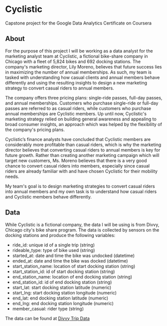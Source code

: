 # Cyclistic
Capstone project for the Google Data Analytics Certificate on Coursera

## About
For the purpose of this project I will be working as a data analyst for the marketing analyst team at Cyclistic, a fictional bike-share company in Chicago with a fleet of 5,824 bikes and 692 docking stations. The company's marketing director, Lily Moreno, believes that future success lies in maximizing the number of annual memberships. As such, my team is tasked with understanding how casual clients and annual members behave differently and using the resulting insights to design a new marketing strategy to convert casual riders to annual members.

The company offers three pricing plans: single-ride passes, full-day passes, and annual memberships. Customers who purchase single-ride or full-day passes are referred to as casual riders, while customers who purchase annual memberships are Cyclistic members. Up until now, Cyclistic's marketing strategy relied on building general awareness and appealing to broad consumer insights, an approach which was helped by the flexibility of the company's pricing plans.

Cyclistic’s finance analysts have concluded that Cyclistic members are considerably more profitable than casual riders, which is why the marketing director believes that converting casual riders to annual members is key for future growth. Rather than creating another marketing campaign which will target new customers, Ms. Moreno believes that there is a very good chance to convert casual riders into members, especially since casual riders are already familiar with and have chosen Cyclistic for their mobility needs.

My team's goal is to design marketing strategies to convert casual riders into annual members and my own task is to understand how casual riders and Cyclistic members behave differently.

## Data
While Cyclistic is a fictional company, the data I will be using is from Divvy, Chicago city's bike share program. The data is collected by sensors on the docking stations and produce the following variables:

* ride_id: unique id of a single trip (string)
* rideable_type: type of bike used (string)
* started_at: date and time the bike was undocked (datetime)
* ended_at: date and time the bike was docked (datetime)
* start_station_name: location of start docking station (string)
* start_station_id: id of start docking station (string)
* end_station_name: location of end docking station (string)
* end_station_id: id of end docking station (string)
* start_lat: start docking station latitude (numeric)
* start_lng: start docking station longitude (numeric)
* end_lat: end docking station latitude (numeric)
* end_lng: end docking station longitude (numeric)
* member_casual: rider type (string)

The data can be found at [Divvy Trip Data](https://divvy-tripdata.s3.amazonaws.com/index.html)
